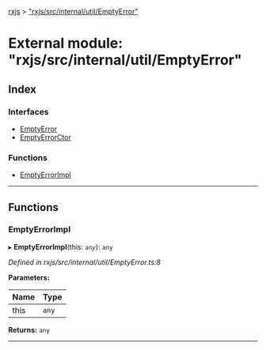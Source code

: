 [rxjs](../README.md) > ["rxjs/src/internal/util/EmptyError"](../modules/_rxjs_src_internal_util_emptyerror_.md)

# External module: "rxjs/src/internal/util/EmptyError"

## Index

### Interfaces

* [EmptyError](../interfaces/_rxjs_src_internal_util_emptyerror_.emptyerror.md)
* [EmptyErrorCtor](../interfaces/_rxjs_src_internal_util_emptyerror_.emptyerrorctor.md)

### Functions

* [EmptyErrorImpl](_rxjs_src_internal_util_emptyerror_.md#emptyerrorimpl)

---

## Functions

<a id="emptyerrorimpl"></a>

###  EmptyErrorImpl

▸ **EmptyErrorImpl**(this: *`any`*): `any`

*Defined in rxjs/src/internal/util/EmptyError.ts:8*

**Parameters:**

| Name | Type |
| ------ | ------ |
| this | `any` |

**Returns:** `any`

___

